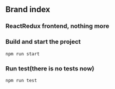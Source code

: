 ## Brand index
### ReactRedux frontend, nothing more

### Build and start the project
```shell
npm run start
```
### Run test(there is no tests now)
```shell
npm run test
```